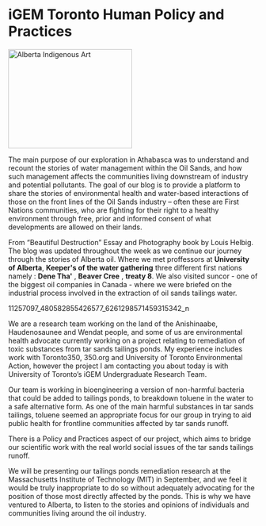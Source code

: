 # iGEM Toronto Human Policy and Practices

<img src="http://www.albertanativenews.com/wp-content/uploads/2014/03/cover-image-for-march-1024x1024.jpg" alt="Alberta Indigenous Art" style="width:250px;height:200px"/>

The main purpose of our exploration in Athabasca was to understand and recount the stories of water management within the Oil Sands, and how such management affects the communities living downstream of industry and potential pollutants. The goal of our blog is to provide a platform to share the stories of environmental health and water-based interactions of those on the front lines of the Oil Sands industry – often these are First Nations communities, who are fighting for their right to a healthy environment through free, prior and informed consent of what developments are allowed on their lands.



From “Beautiful Destruction” Essay and Photography book by Louis Helbig.
The blog was updated throughout the week as we continue our journey through the stories of Alberta oil. Where we met proffessors at __University of Alberta__, __Keeper's of the water gathering__ three different first nations namely : __Dene Tha'__ , __Beaver Cree__ , __treaty 8__. We also visited suncor - one of the biggest oil companies in Canada - where we were briefed on the industrial process involved in the extraction of oil sands tailings water. 

11257097_480582855426577_6261298571459315342_n


We are a research team working on the land of the Anishinaabe, Haudenosaunee and Wendat people, and some of us are environmental health advocate currently working on a project relating to remediation of toxic substances from tar sands tailings ponds.  My experience includes work with Toronto350, 350.org and University of Toronto Environmental Action, however the project I am contacting you about today is with University of Toronto’s iGEM Undergraduate Research Team.

Our team is working in bioengineering a version of non-harmful bacteria that could be added to tailings ponds, to breakdown toluene in the water to a safe alternative form. As one of the main harmful substances in tar sands tailings, toluene seemed an appropriate focus for our group in trying to aid public health for frontline communities affected by tar sands runoff.

There is a Policy and Practices aspect of our project, which aims to bridge our scientific work with the real world social issues of the tar sands tailings runoff.

We will be presenting our tailings ponds remediation research at the Massachusetts Institute of Technology (MIT) in September, and we feel it would be truly inappropriate to do so without adequately advocating for the position of those most directly affected by the ponds. This is why we have ventured to Alberta, to listen to the stories and opinions of individuals and communities living around the oil industry.




